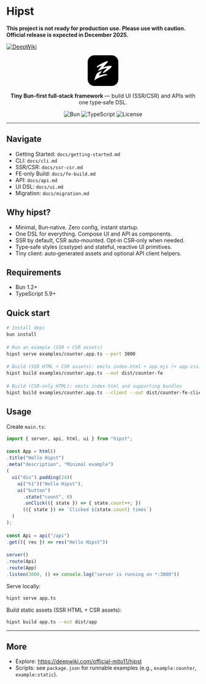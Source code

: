 # Hipst

**This project is not ready for production use. Please use with caution. Official release is expected in December 2025.**

[![DeepWiki](https://img.shields.io/badge/DeepWiki-Explore-blue)](https://deepwiki.com/official-mito11/hipst)

<p align="center">
  <img src="assets/icon.svg" alt="hipst logo" width="80" height="80" />
</p>

<p align="center">
  <b>Tiny Bun‑first full‑stack framework</b> — build UI (SSR/CSR) and APIs with one type‑safe DSL.
</p>

<p align="center">
  <img alt="Bun" src="https://img.shields.io/badge/Bun-1.2%2B-black?logo=bun&logoColor=white" />
  <img alt="TypeScript" src="https://img.shields.io/badge/TypeScript-5.9%2B-3178C6?logo=typescript&logoColor=white" />
  <img alt="License" src="https://img.shields.io/badge/License-MIT-green" />
</p>

---

## Navigate
- Getting Started: `docs/getting-started.md`
- CLI: `docs/cli.md`
- SSR/CSR: `docs/ssr-csr.md`
- FE‑only Build: `docs/fe-build.md`
- API: `docs/api.md`
- UI DSL: `docs/ui.md`
- Migration: `docs/migration.md`

## Why hipst?
- Minimal, Bun‑native. Zero config, instant startup.
- One DSL for everything. Compose UI and API as components.
- SSR by default, CSR auto‑mounted. Opt‑in CSR‑only when needed.
- Type‑safe styles (csstype) and stateful, reactive UI primitives.
- Tiny client: auto‑generated assets and optional API client helpers.

## Requirements
- Bun 1.2+
- TypeScript 5.9+

## Quick start
```bash
# Install deps
bun install

# Run an example (SSR + CSR assets)
hipst serve examples/counter.app.ts --port 3000

# Build (SSR HTML + CSR assets): emits index.html + app.mjs (+ app.css) and supporting bundles
hipst build examples/counter.app.ts --out dist/counter-fe

# Build (CSR-only HTML): emits index.html and supporting bundles
hipst build examples/counter.app.ts --client --out dist/counter-fe-client
```

## Usage

Create `main.ts`:

```ts
import { server, api, html, ui } from "hipst";

const App = html()
.title("Hello Hipst")
.meta("description", "Minimal example")
(
  ui("div").padding(24)(
    ui("h1")("Hello Hipst"),
    ui("button")
      .state("count", 0)
      .onClick(({ state }) => { state.count++; })
      (({ state }) => `Clicked ${state.count} times`)
  )
);

const Api = api("/api")
.get(({ res }) => res("Hello Hipst"))

server()
.route(Api)
.route(App)
.listen(3000, () => console.log("server is running on *:3000"))
```

Serve locally:

```bash
hipst serve app.ts
```

Build static assets (SSR HTML + CSR assets):

```bash
hipst build app.ts --out dist/app
```

---

## More
- Explore: https://deepwiki.com/official-mito11/hipst
- Scripts: see `package.json` for runnable examples (e.g., `example:counter`, `example:static`).
